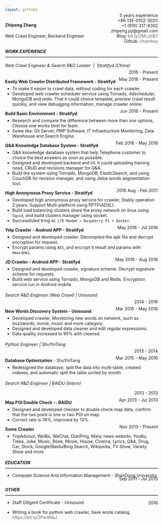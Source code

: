 ```yaml
---
layout: github2
---
```



#### Zhipeng Zhang

<p style='width:500px'>Web Crawl  Engineer, Backend Engineer</p>

<style type="text/css">
    a:link,a:visited,a:hover,a:active {
        color: #666666;
        text-decoration: none;
        z-index: 100;
    }
    body{
        font-size: 14px;
    }
    p{
        margin-bottom: 15px;
    }
    hr{
        margin-bottom: 10px;
        margin-top: -15px;
        border-top:1px solid gray;
    }
    .work{
        display: inline-block;
        border-bottom: 1px solid rgb(221, 221, 221);
        line-height: 1.2;
    }
</style>



<div align="right" style="margin-top:-100px;height:100px;" >
<span>5 years experience</span><br>
<span>+86 135-0102-3020</span><br>
<span>+1 (910) 317-9302</span><br>
<span>zhipeng.py@gmail.com</span><br>
    <span>Blog: <a target='_blank' href="https://blog.csdn.net/u012731379" >bit.ly/2MLzbB7</a></span><br>
<span>Github: <a target='_blank' href="https://github.com/ChainBoy" >chainboy</a></span><br>
</div>

##### WORK EXPERIENCE

-----

###### <u><span class="work">Web Crawl Engineer & Search R&D Leader   |  Stratifyd (China)</span></u>
<div align="right" style="margin-top:-30px" >2016   -   Present</div>

**Easily Web Crawler Distributed Framework - Stratifyd**

<div align="right" style="margin-top:-40px" >May 2018 - Present</div>

- To make it easier to crawl data, without coding for each crawler.
- Developed web crawler scheduler service using Tornado, Adscheduler, MongoDB and redis. That it could choice template, preview crawl result quickly, and view debugging information, manage crawler online.

**Build Basic Environment - Stratifyd**
<div align="right" style="margin-top:-40px" > Jun 2016 - Present</div>

- Research and compare the difference between more than one  options, Choose one works best for team.
- Some like: Git Server, PMP Software, IT Infrastructure Monitoring, Data Warehouse and Search Engine.

**Q&A Knowledge Database System - Stratifyd**
<div align="right" style="margin-top:-40px" > Feb 2018 - May 2018</div>

- Q&A knowledge database system that help Telephone customer to choice the best answers as soon as possible.
- Designed and developed backend and UI. It could uploading training nead, CRUD  and revisions manager for Q&A.
- Build the system using Tornado, MongoDB, ElasticSearch, and using CouchDB for revision manager, and using Jieba words segmentation tool.

**High Anonymous Proxy Service - Stratifyd**
<div align="right" style="margin-top:-40px" >2016 Aug - Feb 2017</div>

- Developed high anonymous proxy service for crawler, Stably operation 2 years. Support Multi-platform using PPTP(ADSL).
- Build load balancing clusters share the proxy network on linux using `Squid`, and build clusters manager using socket.
- Successfuled tring `4G LTE Modem + Raspberry Pi + Docker`.

**Yelp Crawler - Android APP - Stratifyd**
<div align="right" style="margin-top:-40px" >May 2016 - Jul 2016</div>

- Designed and developed crawler. Decompiled the apk file and decrypt encryption for request.
- Encrypt params using `AES`, and encrypt it result and params with `HmacSHA1`.

**JD Crawler - Android APP - Stratifyd**
<div align="right" style="margin-top:-40px" >May 2016 - Aug 2016</div>

- Designed and developed crawler, signature scheme. Decrypt signature scheme for requests.
- Build web service using Tornado, MongoDB and Redis. Encryption service run in Android mobile.

###### <u><span class="work">Search R&D Engineer (Web Crawl)  |  Unisound</span></u>
<div align="right" style="margin-top:-30px" >2014   -   2016</div>

**New Words Discovery System - Unisound**
<div align="right" style="margin-top:-40px" >Mar 2015 - May 2016</div>

- Developed crawler, Monitoring new words on network, such as buzzwords, movie, music and more category.
- Designed and developed data cleaner and edit regular expressions.
- Data quality increased to 95% with cleaned.

###### <u><span class="work">Python Engineer  |  ShuYinTang</span></u>
<div align="right" style="margin-top:-30px" >2013   -   2014 </div>

**Database Optimization** - ShuYinTang
<div align="right" style="margin-top:-40px" >Mar 2015 - May 2016</div>

- Redesigned the database, split the data into multi-table, created indexes, and automatic split the table sorted by month.

###### <u><span class="work">Search R&D Engineer  |  BAIDU (Intern)</span></u>
<div align="right" style="margin-top:-20px" >2013   -   2013 </div>

**Map POI Double Check -- BAIDU**
<div align="right" style="margin-top:-40px" > Apr 2013 - Jul 2013</div>

- Designed and developed checker to double check map data, confirm that the two point is one or two POI on map.
- Correct rate is 78%, improved by 13%.

**Some Crawler**
<div align="right" style="margin-top:-40px" > Nov 2013 - Present</div>

- TripAdvisor, WeiBo, WeChat, DianPing, Many news website, YouKu, Tieba, Joke, Music, Book, Movie, House, Cinema, Lyrics, Q&A, Drug, Car, Stock, Google/Baidu/Bing Search, Wikipedia, TV Show, Variety Show and more

##### EDUCATION

-----

- Computer Science And Information Management - ShanDong University
<div align="right" style="margin-top:-20px" > Sep 2011 - Jul 2013</div>

##### OTHER

----

- Staff Diligent Certificate  -  Unisound
<div align="right" style="margin-top:-30px" >2016</div>

- Writing a book for python web crawler, have wrote catalog. <a href="https://chainboy.gitbooks.io/python-spider/">https://bit.ly/2Pw4NaJ </a>
